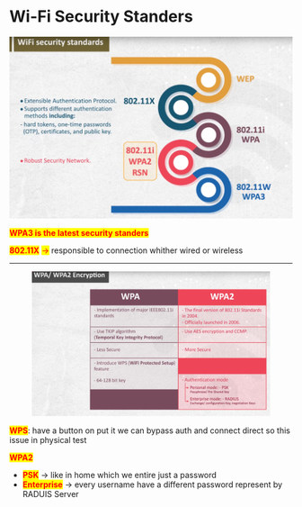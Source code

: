 # Wi-Fi Security Standers

![image.png](<../.gitbook/assets/image (2) (1) (1) (1) (1).png>)

<mark style="color:red;">**WPA3 is the latest security standers**</mark>

<mark style="color:red;">**802.11X**</mark> <mark style="color:red;"></mark><mark style="color:red;">→</mark> responsible to connection whither wired or wireless

***

<figure><img src="../.gitbook/assets/image 1 (1) (1) (1) (1) (1).png" alt=""><figcaption></figcaption></figure>

<mark style="color:red;">**WPS**</mark>: have a button on put it we can bypass auth and connect direct so this issue in physical test

<mark style="color:red;">**WPA2**</mark>

* <mark style="color:red;">**PSK**</mark> → like in home which we entire just a password
* <mark style="color:red;">**Enterprise**</mark> → every username have a different password represent by RADUIS Server
